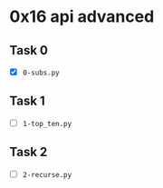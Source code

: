 # 0x16 api advanced

## Task 0
- [x] `0-subs.py`

## Task 1
- [ ] `1-top_ten.py`

## Task 2
- [ ] `2-recurse.py`
